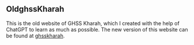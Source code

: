 # <h2>OldghssKharah</h2>

This is the old website of GHSS Kharah, which I created with the help of ChatGPT to learn as much as possible. The new version of this website can be found at <a href="https://darkforce112.github.io/ghsskharah/">ghsskharah</a>.
